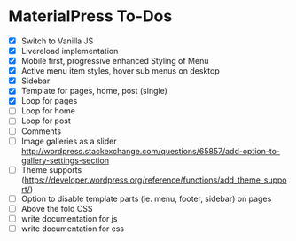 # MaterialPress To-Dos

* [x] Switch to Vanilla JS
* [x] Livereload implementation
* [x] Mobile first, progressive enhanced Styling of Menu
* [x] Active menu item styles, hover sub menus on desktop
* [x] Sidebar
* [x] Template for pages, home, post (single)
* [x] Loop for pages
* [ ] Loop for home
* [ ] Loop for post
* [ ] Comments
* [ ] Image galleries as a slider
  http://wordpress.stackexchange.com/questions/65857/add-option-to-gallery-settings-section
* [ ] Theme supports (https://developer.wordpress.org/reference/functions/add_theme_support/)
* [ ] Option to disable template parts (ie. menu, footer, sidebar) on pages
* [ ] Above the fold CSS
* [ ] write documentation for js
* [ ] write documentation for css